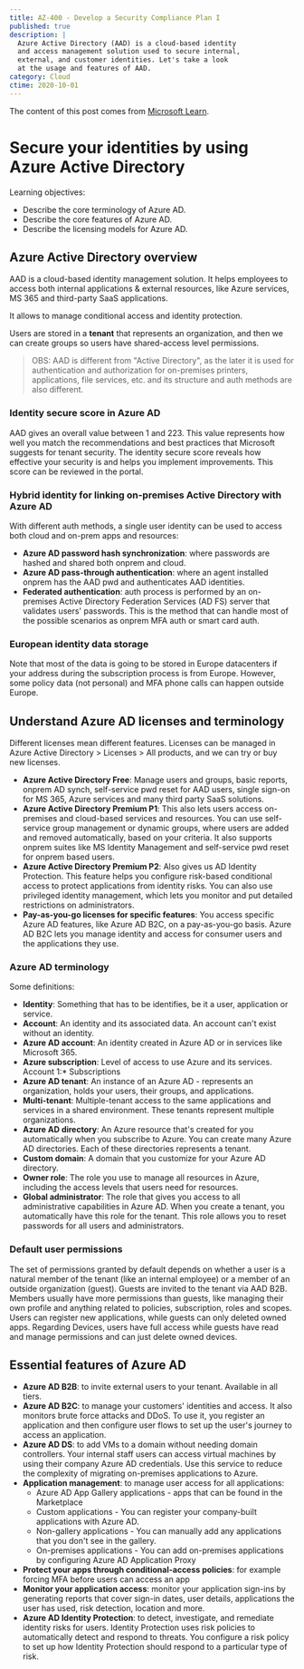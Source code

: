 ```yaml
---
title: AZ-400 - Develop a Security Compliance Plan I
published: true
description: |
  Azure Active Directory (AAD) is a cloud-based identity 
  and access management solution used to secure internal, 
  external, and customer identities. Let's take a look
  at the usage and features of AAD.
category: Cloud
ctime: 2020-10-01
---
```


The content of this post comes from [Microsoft Learn](https://docs.microsoft.com/en-us/learn/modules/intro-to-azure-ad/).

# Secure your identities by using Azure Active Directory

Learning objectives:
* Describe the core terminology of Azure AD.
* Describe the core features of Azure AD.
* Describe the licensing models for Azure AD.

## Azure Active Directory overview

AAD is a cloud-based identity management solution. It helps employees to access both internal applications & external resources, like Azure services, MS 365 and third-party SaaS applications.

It allows to manage conditional access and identity protection.

Users are stored in a **tenant** that represents an organization, and then we can create groups so users have shared-access level permissions. 

> OBS: AAD is different from "Active Directory", as the later it is used for authentication and authorization for on-premises printers, applications, file services, etc. and its structure and auth methods are also different.

### Identity secure score in Azure AD

AAD gives an overall value between 1 and 223. This value represents how well you match the recommendations and best practices that Microsoft suggests for tenant security. The identity secure score reveals how effective your security is and helps you implement improvements. This score can be reviewed in the portal.

### Hybrid identity for linking on-premises Active Directory with Azure AD

With different auth methods, a single user identity can be used to access both cloud and on-prem apps and resources:
* **Azure AD password hash synchronization**: where passwords are hashed and shared both onprem and cloud.
* **Azure AD pass-through authentication**: where an agent installed onprem has the AAD pwd and authenticates AAD identities.
* **Federated authentication**: auth process is performed by an on-premises Active Directory Federation Services (AD FS) server that validates users' passwords. This is the method that can handle most of the possible scenarios as onprem MFA auth or smart card auth.

### European identity data storage

Note that most of the data is going to be stored in Europe datacenters if your address during the subscription process is from Europe. However, some policy data (not personal) and MFA phone calls can happen outside Europe.

## Understand Azure AD licenses and terminology

Different licenses mean different features. Licenses can be managed in Azure Active Directory > Licenses > All products, and we can try or buy new licenses.

* **Azure Active Directory Free**: Manage users and groups, basic reports, onprem AD synch, self-service pwd reset for AAD users, single sign-on for MS 365, Azure services and many third party SaaS solutions.
* **Azure Active Directory Premium P1**: This also lets users access on-premises and cloud-based services and resources. You can use self-service group management or dynamic groups, where users are added and removed automatically, based on your criteria. It also supports onprem suites like MS Identity Management and self-service pwd reset for onprem based users.
* **Azure Active Directory Premium P2**: Also gives us AD Identity Protection. This feature helps you configure risk-based conditional access to protect applications from identity risks. You can also use privileged identity management, which lets you monitor and put detailed restrictions on administrators.
* **Pay-as-you-go licenses for specific features**: You access specific Azure AD features, like Azure AD B2C, on a pay-as-you-go basis. Azure AD B2C lets you manage identity and access for consumer users and the applications they use.

### Azure AD terminology

Some definitions:

* **Identity**: Something that has to be identifies, be it a user, application or service.
* **Account**: An identity and its associated data. An account can't exist without an identity.
* **Azure AD account**: An identity created in Azure AD or in services like Microsoft 365.
* **Azure subscription**: Level of access to use Azure and its services. Account 1:* Subscriptions
* **Azure AD tenant**: An instance of an Azure AD - represents an organization, holds your users, their groups, and applications.
* **Multi-tenant**: Multiple-tenant access to the same applications and services in a shared environment. These tenants represent multiple organizations.
* **Azure AD directory**: An Azure resource that's created for you automatically when you subscribe to Azure. You can create many Azure AD directories. Each of these directories represents a tenant.
* **Custom domain**: A domain that you customize for your Azure AD directory.
* **Owner role**: The role you use to manage all resources in Azure, including the access levels that users need for resources.
* **Global administrator**: The role that gives you access to all administrative capabilities in Azure AD. When you create a tenant, you automatically have this role for the tenant. This role allows you to reset passwords for all users and administrators.

### Default user permissions

The set of permissions granted by default depends on whether a user is a natural member of the tenant (like an internal employee) or a member of an outside organization (guest). Guests are invited to the tenant via AAD B2B. Members usually have more permissions than guests, like managing their own profile and anything related to policies, subscription, roles and scopes. Users can register new applications, while guests can only deleted owned apps. Regarding Devices, users have full access while guests have read and manage permissions and can just delete owned devices.

## Essential features of Azure AD

* **Azure AD B2B**: to invite external users to your tenant. Available in all tiers.
* **Azure AD B2C**: to manage your customers' identities and access. It also monitors brute force attacks and DDoS. To use it, you register an application and then configure user flows to set up the user's journey to access an application.
* **Azure AD DS**: to add VMs to a domain without needing domain controllers. Your internal staff users can access virtual machines by using their company Azure AD credentials. Use this service to reduce the complexity of migrating on-premises applications to Azure.
* **Application management**: to manage user access for all applications:
  * Azure AD App Gallery applications - apps that can be found in the Marketplace
  * Custom applications - You can register your company-built applications with Azure AD.
  * Non-gallery applications - You can manually add any applications that you don't see in the gallery.
  * On-premises applications - You can add on-premises applications by configuring Azure AD Application Proxy
* **Protect your apps through conditional-access policies**: for example forcing MFA before users can access an app
* **Monitor your application access**: monitor your application sign-ins by generating reports that cover sign-in dates, user details, applications the user has used, risk detection, location and more.
* **Azure AD Identity Protection**: to detect, investigate, and remediate identity risks for users. Identity Protection uses risk policies to automatically detect and respond to threats. You configure a risk policy to set up how Identity Protection should respond to a particular type of risk.
